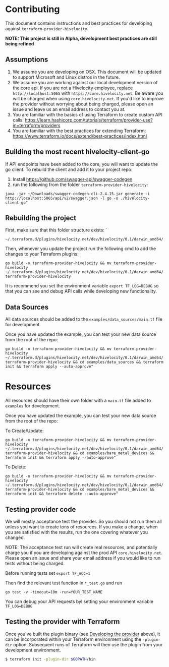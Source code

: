 # Contributing

This document contains instructions and best practices for developing against `terraform-provider-hivelocity`.

**NOTE: This project is still in Alpha, development best practices are still being refined**

## Assumptions

1. We assume you are developing on OSX.  This document will be updated to support Microsoft and Linux distros in the future.
2. We assume you are working against our local development version of the core api.  If you are not a Hivelocity employee, replace `http://localhost:5065` with `https://core.hivelocity.net`. Be aware you will be charged when using `core.hivelocity.net`. If you'd like to improve the provider without worrying about being charged, please open an issue and leave us an email address to contact you at. 
3. You are familiar with the basics of using Terraform to create custom API calls: https://learn.hashicorp.com/tutorials/terraform/provider-use?in=terraform/providers
4. You are familiar with the best practices for extending Terraform: https://www.terraform.io/docs/extend/best-practices/index.html

## Building the most recent hivelocity-client-go

If API endpoints have been added to the core, you will want to update the go client.
To rebuild the client and add it to your project repo:

1. Install https://github.com/swagger-api/swagger-codegen
2. run the following from the folder `terraform-provider-hivelocity`:

`java -jar ~/Downloads/swagger-codegen-cli-2.4.15.jar generate -i http://localhost:5065/api/v2/swagger.json -l go -o ./hivelocity-client-go"`

## Rebuilding the project

First, make sure that this folder structure exists: `

`~/.terraform.d/plugins/hivelocity.net/dev/hivelocity/0.1/darwin_amd64/`

Then, whenever you update the project run the following cmd to add the changes to your Terraform plugins:

`go build -o terraform-provider-hivelocity && mv terraform-provider-hivelocity ~/.terraform.d/plugins/hivelocity.net/dev/hivelocity/0.1/darwin_amd64/terraform-provider-hivelocity`

It is recommend you set the environment variable `export TF_LOG=DEBUG` so that you can see and debug API calls while developing new functionality.


## Data Sources

All data sources should be added to the `examples/data_sources/main.tf` file for development.  

Once you have updated the example, you can test your new data source from the root of the repo:

`go build -o terraform-provider-hivelocity && mv terraform-provider-hivelocity ~/.terraform.d/plugins/hivelocity.net/dev/hivelocity/0.1/darwin_amd64/terraform-provider-hivelocity && cd examples/data_sources && terraform init && terraform apply --auto-approve"`

# Resources

All resources should have their own folder with a `main.tf` file added to `examples` for development.  

Once you have updated the example, you can test your new data source from the root of the repo:

To Create/Update:

`go build -o terraform-provider-hivelocity && mv terraform-provider-hivelocity ~/.terraform.d/plugins/hivelocity.net/dev/hivelocity/0.1/darwin_amd64/terraform-provider-hivelocity && cd examples/bare_metal_devices && terraform init && terraform apply --auto-approve"`

To Delete:

`go build -o terraform-provider-hivelocity && mv terraform-provider-hivelocity ~/.terraform.d/plugins/hivelocity.net/dev/hivelocity/0.1/darwin_amd64/terraform-provider-hivelocity && cd examples/bare_metal_devices && terraform init && terraform delete --auto-approve"`


Testing provider code
---------------------------

We will mostly acceptance test the provider. So you should not run them all unless you want to create tons of resources.
If you make a change, when you are satisfied with the results, run the one covering whatever you changed.

NOTE: The acceptance test run will create real resources, and potentially charge you if you are developing against the prod API `core.hivelocity.net`.
Please open an issue and share your email address if you would like to run tests without being charged.

Before running tests set `export TF_ACC=1`

Then find the relevant test function in `*_test.go` and run 

`go test -v -timeout=10m -run=YOUR_TEST_NAME`

You can debug your API requests byl setting your environment variable `TF_LOG=DEBUG`


Testing the provider with Terraform
---------------------------------------

Once you've built the plugin binary (see [Developing the provider](#developing-the-provider) above), it can be incorporated within your Terraform environment using the `-plugin-dir` option. Subsequent runs of Terraform will then use the plugin from your development environment.

```sh
$ terraform init -plugin-dir $GOPATH/bin
```

